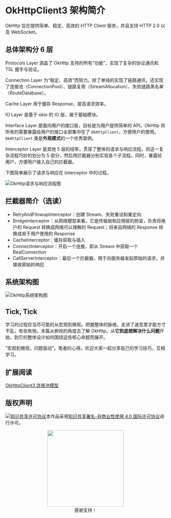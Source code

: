 # OkHttpClient3 架构简介

OkHttp 旨在提供简单、稳定、高效的 HTTP Client 服务，并且支持 HTTP 2.0 以及 WebSocket。

## 总体架构分 6 层

Protocols Layer 涵盖了 OkHttp 支持的所有“功能”，实现了复杂的协议通讯和 TSL 握手与验证。

Connection Layer 为“稳定、高效”而努力。除了单纯的实现了链路通讯，还实现了连接池（ConnectionPool）、链路复用（StreamAllocation）、失败链路黑名单（RouteDatabase）。

Cache Layer 用于缓存 Response，提高请求效率。

IO Layer 是基于 okio 的 IO 层，属于基础模块。

Interface Layer 是面向用户的接口层，目标是为用户提供简单的 API。OkHttp 将所有的需要暴露给用户的接口全部集中在了 `OkHttpClient`，方便用户的使用。`OkHttpClient` 类是**外观模式**的一个优秀案例。

Interceptor Layer 是其他 5 层的纽带，贯穿了整体的请求与响应流程。将这一复杂流程巧妙的划分为 5 部分，然后用拦截器分别实现各个子流程。同时，暴露给用户，方便用户接入自己的拦截器。

下图简单展示了请求与响应在 Interceptor 中的过程。

![OkHttp请求与响应流程图](assets/okhttp%E8%AF%B7%E6%B1%82%E4%B8%8E%E5%93%8D%E5%BA%94.jpg)

## 拦截器简介（选读）

-  RetryAndFllowupInterceptor：创建 Stream、失败重试和重定向
-  BridgeInterceptor：从网络模型来看，它是传输层和应用层的桥梁，负责将用户的 Request 转换成网络可以理解的 Request；将来自网络的 Response 转换成易于用户使用的 Response
-  CacheInterceptor：缓存获取与插入
-  ConnectInterceptor：开启一个连接，即从 Stream 中获取一个 RealConnection
-  CallServerInterceptor：最后一个拦截器，用于向服务器发起原始的请求，并接收原始的响应

## 系统架构图

![OkHttp系统架构图](assets/okhttp系统架构图.jpg)

## Tick, Tick

学习的过程应当尽可能的从宏观到微观。把握整体的脉络，走进了迷宫里才能方寸不乱，有张有弛。本篇从俯视的角度去了解 OkHttp。从**它到底想解决什么问题**开始，到它的整体设计如何围绕这些核心命题而展开。

“宏观到微观，问题驱动”，笔者的心得。欢迎大家一起分享自己的学习技巧，互相学习。

## 扩展阅读

[OkHttpClient3 连接池模型](./OkHttpClient3连接池模型.md)

## 版权声明

<a rel="license" href="http://creativecommons.org/licenses/by-nc/4.0/"><img alt="知识共享许可协议" style="border-width:0" src="https://i.creativecommons.org/l/by-nc/4.0/88x31.png" /></a>本作品采用<a rel="license" href="http://creativecommons.org/licenses/by-nc/4.0/">知识共享署名-非商业性使用 4.0 国际许可协议</a>进行许可。

<p align="center">
  <img src="assets/support.jpg" width="240px"/><br />感谢支持！
</p>
